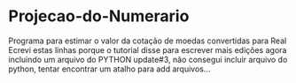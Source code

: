 # Projecao-do-Numerario
Programa para estimar o valor da cotação de moedas convertidas para Real
Ecrevi estas linhas porque o tutorial disse para escrever
mais edições agora incluindo um arquivo do PYTHON
update#3, não consegui incluir arquivo do python, tentar encontrar um atalho para add arquivos...
